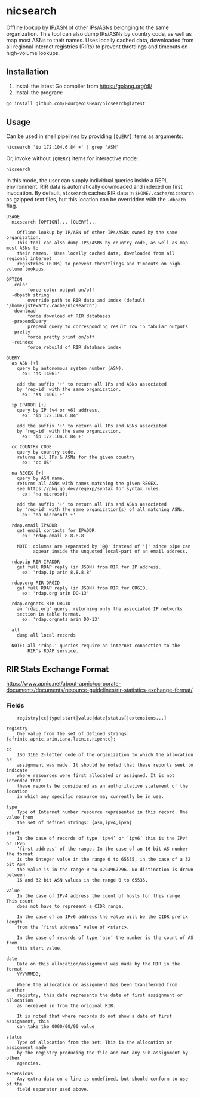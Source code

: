 # nicsearch

Offline lookup by IP/ASN of other IPs/ASNs belonging to the same organization. This tool can also dump IPs/ASNs by country code, as well as map most ASNs to their names.  Uses locally cached data, downloaded from all regional internet registries (RIRs) to prevent throttlings and timeouts on high-volume lookups.

## Installation

1. Install the latest Go compiler from https://golang.org/dl/
2. Install the program:

```sh
go install github.com/BourgeoisBear/nicsearch@latest
```

## Usage

Can be used in shell pipelines by providing `[QUERY]` items as arguments:
```
nicsearch 'ip 172.104.6.84 +' | grep 'ASN'
```

Or, invoke without `[QUERY]` items for interactive mode:
```
nicsearch
```

In this mode, the user can supply individual queries inside a REPL environment.  RIR data is automatically downloaded and indexed on first invocation.  By default, `nicsearch` caches RIR data in `$HOME/.cache/nicsearch` as gzipped text files, but this location can be overridden with the `-dbpath` flag.

```
USAGE
  nicsearch [OPTION]... [QUERY]...

    Offline lookup by IP/ASN of other IPs/ASNs owned by the same organization.
    This tool can also dump IPs/ASNs by country code, as well as map most ASNs to
    their names.  Uses locally cached data, downloaded from all regional internet
    registries (RIRs) to prevent throttlings and timeouts on high-volume lookups.

OPTION
  -color
    	force color output on/off
  -dbpath string
    	override path to RIR data and index (default "/home/jstewart/.cache/nicsearch")
  -download
    	force download of RIR databases
  -prependQuery
    	prepend query to corresponding result row in tabular outputs
  -pretty
    	force pretty print on/off
  -reindex
    	force rebuild of RIR database index

QUERY
  as ASN [+]
    query by autonomous system number (ASN).
      ex: 'as 14061'

    add the suffix '+' to return all IPs and ASNs associated
    by 'reg-id' with the same organization.
      ex: 'as 14061 +'

  ip IPADDR [+]
    query by IP (v4 or v6) address.
      ex: 'ip 172.104.6.84'

    add the suffix '+' to return all IPs and ASNs associated
    by 'reg-id' with the same organization.
      ex: 'ip 172.104.6.84 +'

  cc COUNTRY_CODE
    query by country code.
    returns all IPs & ASNs for the given country.
      ex: 'cc US'

  na REGEX [+]
    query by ASN name.
    returns all ASNs with names matching the given REGEX.
    see https://pkg.go.dev/regexp/syntax for syntax rules.
      ex: 'na microsoft'

    add the suffix '+' to return all IPs and ASNs associated
    by 'reg-id' with the same organization(s) of all matching ASNs.
      ex: 'na microsoft +'

  rdap.email IPADDR
    get email contacts for IPADDR.
      ex: 'rdap.email 8.8.8.8'

    NOTE: columns are separated by '@@' instead of '|' since pipe can
          appear inside the unquoted local-part of an email address.

  rdap.ip RIR IPADDR
    get full RDAP reply (in JSON) from RIR for IP address.
      ex: 'rdap.ip arin 8.8.8.8'

  rdap.org RIR ORGID
    get full RDAP reply (in JSON) from RIR for ORGID.
      ex: 'rdap.org arin DO-13'

  rdap.orgnets RIR ORGID
    an 'rdap.org' query, returning only the associated IP networks
    section in table format.
      ex: 'rdap.orgnets arin DO-13'

  all
    dump all local records

  NOTE: all 'rdap.' queries require an internet connection to the
        RIR's RDAP service.
```

## RIR Stats Exchange Format

https://www.apnic.net/about-apnic/corporate-documents/documents/resource-guidelines/rir-statistics-exchange-format/

### Fields

```
    registry|cc|type|start|value|date|status[|extensions...]

registry
    One value from the set of defined strings: {afrinic,apnic,arin,iana,lacnic,ripencc};

cc
    ISO 3166 2-letter code of the organization to which the allocation or
    assignment was made. It should be noted that these reports seek to indicate
    where resources were first allocated or assigned. It is not intended that
    these reports be considered as an authoritative statement of the location
    in which any specific resource may currently be in use.

type
    Type of Internet number resource represented in this record. One value from
    the set of defined strings: {asn,ipv4,ipv6}

start
    In the case of records of type ‘ipv4’ or ‘ipv6’ this is the IPv4 or IPv6
    ‘first address’ of the range. In the case of an 16 bit AS number the format
    is the integer value in the range 0 to 65535, in the case of a 32 bit ASN
    the value is in the range 0 to 4294967296. No distinction is drawn between
    16 and 32 bit ASN values in the range 0 to 65535.

value
    In the case of IPv4 address the count of hosts for this range. This count
    does not have to represent a CIDR range.

    In the case of an IPv6 address the value will be the CIDR prefix length
    from the ‘first address’ value of <start>.

    In the case of records of type ‘asn’ the number is the count of AS from
    this start value.

date
    Date on this allocation/assignment was made by the RIR in the format
    YYYYMMDD;

    Where the allocation or assignment has been transferred from another
    registry, this date represents the date of first assignment or allocation
    as received in from the original RIR.

    It is noted that where records do not show a date of first assignment, this
    can take the 0000/00/00 value

status
    Type of allocation from the set: This is the allocation or assignment made
    by the registry producing the file and not any sub-assignment by other
    agencies.

extensions
    Any extra data on a line is undefined, but should conform to use of the
    field separator used above.

```
